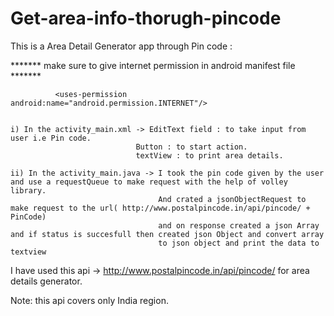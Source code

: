 # Get-area-info-thorugh-pincode

This is a Area Detail Generator app through Pin code :

******* make sure to give internet permission in android manifest file *******

              <uses-permission android:name="android.permission.INTERNET"/>
              

    i) In the activity_main.xml -> EditText field : to take input from user i.e Pin code.
                                Button : to start action.
                                textView : to print area details.
                                
    ii) In the activity_main.java -> I took the pin code given by the user and use a requestQueue to make request with the help of volley library.
                                     And crated a jsonObjectRequest to make request to the url( http://www.postalpincode.in/api/pincode/ + PinCode)
                                     and on response created a json Array and if status is succesfull then created json Object and convert array 
                                     to json object and print the data to textview
                                     
                                     
                                     
I have used this api -> http://www.postalpincode.in/api/pincode/ for area details generator.

Note: this api covers only India region.
